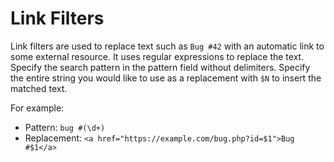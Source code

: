 # Link Filters

Link filters are used to replace text such as `Bug #42` with an automatic link
to some external resource. It uses regular expressions to replace the text.
Specify the search pattern in the pattern field without delimiters. Specify the
entire string you would like to use as a replacement with `$N` to insert the
matched text.

For example:

- Pattern: `bug #(\d+)`
- Replacement: `<a href="https://example.com/bug.php?id=$1">Bug #$1</a>`
